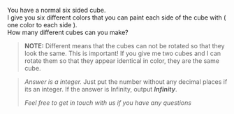 <div class="markdown-content" id="problem-content">
<p>You have a normal six sided cube. <br/>
I give you six different colors that you can paint each side of the cube with ( one color to each side ). <br/>
How many different cubes can you make?</p>
<blockquote>
<p><strong>NOTE:</strong> Different means that the cubes can not be rotated so that they look the same. This is important! If you give me two cubes and I can rotate them so that they appear identical in color, they are the same cube.</p>
</blockquote>
<blockquote>
<p><em>Answer is a integer.</em>  Just put the number without any decimal places if its an integer. If the answer is Infinity, output <strong><em>Infinity</em></strong>.</p>
<p><em>Feel free to get in touch with us if you have any questions</em></p>
</blockquote>
</div>